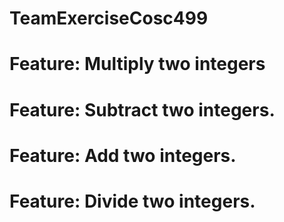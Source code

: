 # TeamExerciseCosc499

# Feature: Multiply two integers
# Feature: Subtract two integers.
# Feature: Add two integers.
# Feature: Divide two integers.

